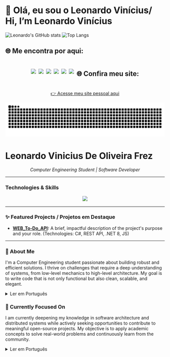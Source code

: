 ﻿# 👋 Olá, eu sou o Leonardo Vinícius/ Hi, I’m Leonardo Vinícius 

![Leonardo's GitHub stats](https://github-readme-stats.vercel.app/api?username=devfleo&show_icons=true&theme=github_dark)
![Top Langs](https://github-readme-stats.vercel.app/api/top-langs/?username=devfleo&layout=compact&theme=github_dark)

## 🌐 Me encontra por aqui:
<div style="display: flex; flex-wrap: wrap; gap: 8px; align-items: center; justify-content: center;">

<!-- LinkedIn -->
<a href="https://www.linkedin.com/in/leonardo-vinicius-de-oliveira-frez/" target="_blank">
  <img src="https://img.shields.io/badge/Olhe%20esse%20bot%C3%A3o-LinkedIn-0A66C2?style=for-the-badge&logo=linkedin&logoColor=white"/>
</a>

<!-- Workana -->
<a href="https://www.workana.com/freelancer/69edc4cdafbb1764ceb1d8cc7c1fa325" target="_blank">
  <img src="https://img.shields.io/badge/Precisa%20de%20um%20freela%20%3F-Workana-0C1A36?style=for-the-badge&logo=freelancer&logoColor=white"/>
</a>

<!-- Email -->
<a href="mailto:Leonardoviniciusfrez@gmail.com" target="_blank">
  <img src="https://img.shields.io/badge/Meu%20email-Gmail-D14836?style=for-the-badge&logo=gmail&logoColor=white"/>
</a>

<!-- GitHub -->
<a href="https://github.com/devfleo" target="_blank">
  <img src="https://img.shields.io/badge/GitHub-24292E?style=for-the-badge&logo=github&logoColor=white"/>
</a>

<!-- DIO.me -->
<a href="https://www.dio.me/users/leonardoviniciusfrez" target="_blank">
  <img src="https://img.shields.io/badge/DIO.me-black?style=for-the-badge&logoColor=white"/>
</a>

<!-- Discord (placeholder, coloque seu link real!) -->

<!-- Facebook -->
<a href="https://www.facebook.com/leonardoviniciusde.oliveirafrez/" target="_blank">
  <img src="https://img.shields.io/badge/Facebook-1877F2?style=for-the-badge&logo=facebook&logoColor=white"/>
</a>

## 🌐 Confira meu site:

[👉 Acesse meu site pessoal aqui](https://devfleo.github.io)

</div>




<div align=center>
<img src="https://raw.githubusercontent.com/devfleo/devfleo/output/snake.svg" alt="Snake animation" />
</div>

# Leonardo Vinicius De Oliveira Frez

<p align="center">
  <em>Computer Engineering Student | Software Developer</em>
</p>

---

### Technologies & Skills
<p align="center">
  <a href="https://skillicons.dev">
    <img src="https://skillicons.dev/icons?i=cpp,c,cs,python,javascript,html,css,react,nodejs,git,sql" />
  </a>
</p>

---

### ✨ Featured Projects / Projetos em Destaque

- **[WEB_To-Do_API](https://github.com/DevFLeo/Web_To-Do_API):** A brief, impactful description of the project's purpose and your role. (Technologies: C#, REST API, .NET 8, JS)

---

### 👤 About Me

I'm a Computer Engineering student passionate about building robust and efficient solutions. I thrive on challenges that require a deep understanding of systems, from low-level mechanics to high-level architecture. My goal is to write code that is not only functional but also clean, scalable, and elegant.

<details>
<summary>Ler em Português</summary>

> Sou um estudante de Engenharia da Computação apaixonado por construir soluções robustas e eficientes. Gosto de desafios que exigem uma compreensão profunda de sistemas, desde a mecânica de baixo nível até a arquitetura de alto nível. Meu objetivo é escrever código que não seja apenas funcional, mas também limpo, escalável e elegante.

</details>

### 🎯 Currently Focused On

I am currently deepening my knowledge in software architecture and distributed systems while actively seeking opportunities to contribute to meaningful open-source projects. My objective is to apply academic concepts to solve real-world problems and continuously learn from the community.

<details>
<summary>Ler em Português</summary>

> Atualmente, estou aprofundando meus conhecimentos em arquitetura de software e sistemas distribuídos, enquanto busco ativamente oportunidades para contribuir em projetos open-source de impacto. Meu objetivo é aplicar conceitos acadêmicos para resolver problemas do mundo real e aprender continuamente com a comunidade.
</details>
